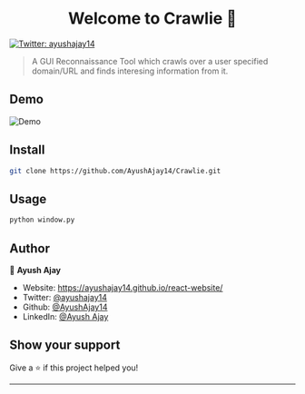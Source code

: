 <h1 align="center">Welcome to Crawlie 👋</h1>
<p>
  <a href="https://twitter.com/ayushajay14" target="_blank">
    <img alt="Twitter: ayushajay14" src="https://img.shields.io/twitter/follow/ayushajay14.svg?style=social" />
  </a>
</p>

> A GUI Reconnaissance Tool which crawls over a user specified domain/URL and finds interesing information from it.

## Demo

![Demo](https://drive.google.com/file/d/13Yc2k2P_uTn-xeZrxAWKWp3AWwrdQFeC/view?usp=sharing)


## Install

```sh
git clone https://github.com/AyushAjay14/Crawlie.git
```

## Usage

```sh
python window.py
```

## Author

👤 **Ayush Ajay**

* Website: https://ayushajay14.github.io/react-website/
* Twitter: [@ayushajay14](https://twitter.com/ayushajay14)
* Github: [@AyushAjay14](https://github.com/AyushAjay14)
* LinkedIn: [@Ayush Ajay](https://www.linkedin.com/in/ayush-ajay-6b6773207/)

## Show your support

Give a ⭐️ if this project helped you!

***